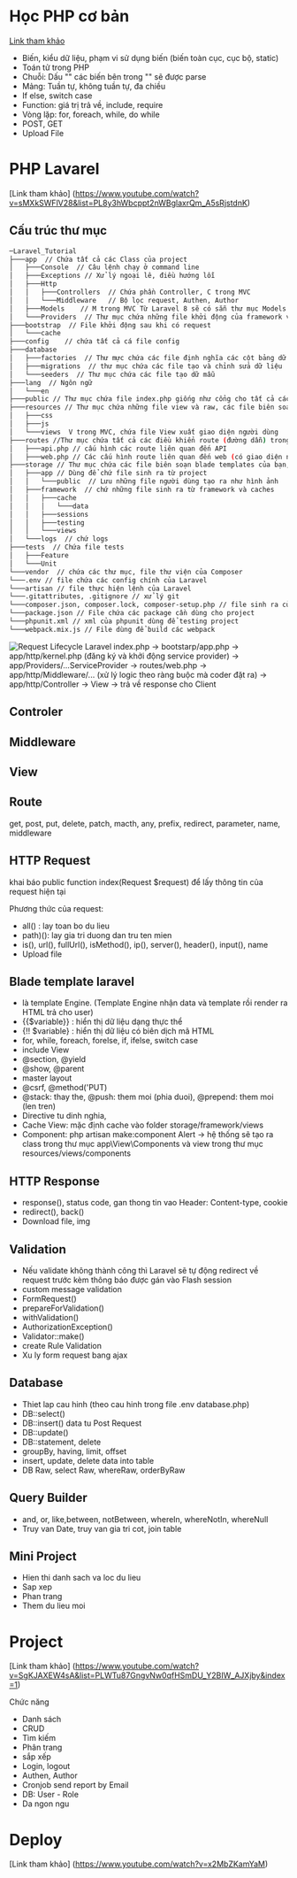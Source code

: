 # Học PHP cơ bản
[Link tham khảo](https://www.youtube.com/watch?v=Pyz5ol_H-zw&list=PLq3KxntIWWrLpDmH_9YxuaF_yHA5QKHlN)
* Biến, kiểu dữ liệu, phạm vi sử dụng biến (biến toàn cục, cục bộ, static)
* Toán tử trong PHP
* Chuỗi: Dấu "" các biến bên trong "" sẽ được parse
* Mảng: Tuần tự, không tuần tự, đa chiều
* If else, switch case
* Function: giá trị trả về, include, require
* Vòng lặp: for, foreach, while, do while
* POST, GET
* Upload File
# PHP Lavarel
[Link tham khảo] (https://www.youtube.com/watch?v=sMXkSWFlV28&list=PL8y3hWbcppt2nWBglaxrQm_A5sRjstdnK)

## Cấu trúc thư mục
```bash
─Laravel_Tutorial
├───app  // Chứa tất cả các Class của project
│   ├───Console  // Câu lệnh chạy ở command line
│   ├───Exceptions // Xử lý ngoại lê, điều hướng lỗi
│   ├───Http 
│   │   ├───Controllers  // Chứa phần Controller, C trong MVC
│   │   └───Middleware   // Bộ lọc request, Authen, Author
│   ├───Models    // M trong MVC Từ Laravel 8 sẽ có sẵn thư mục Models
│   └───Providers  // Thư mục chứa những file khởi động của framework và những file cấu hình auto loading, route, và file cache
├───bootstrap  // File khởi động sau khi có request
│   └───cache  
├───config    // chứa tất cả cá file config
├───database  
│   ├───factories  // Thư mực chứa các file định nghĩa các cột bảng dữ liệu để tạo ra các dữ liệu mẫu
│   ├───migrations  // thư mục chứa các file tạo và chỉnh sửa dữ liệu
│   └───seeders  // Thư mục chứa các file tạo dữ mẫu
├───lang  // Ngôn ngữ
│   └───en
├───public // Thư mục chứa file index.php giống như cổng cho tất cả các request vào project, bên trong thư mục còn chứa file JavaScript, và CSS
├───resources // Thư mục chứa những file view và raw, các file biên soạn như LESS, SASS, hoặc JavaScript
│   ├───css
│   ├───js
│   └───views  V trong MVC, chứa file View xuất giao diện người dùng
├───routes //Thư mục chứa tất cả các điều khiển route (đường dẫn) trong project. Chứa các file route sẵn có: web.php, channels.php, api.php, và console.php
│   ├───api.php // cấu hình các route liên quan đến API
│   ├───web.php // Các cấu hình route liên quan đến web (có giao diện người dùng)
├───storage // Thư mục chứa các file biên soạn blade templates của bạn, file based sessions, file caches, và những file sinh ra từ project.
│   ├───app // Dùng để chứ file sinh ra từ project
│   │   └───public  // Lưu những file người dùng tạo ra như hình ảnh
│   ├───framework  // chứ những file sinh ra từ framework và caches
│   │   ├───cache
│   │   │   └───data
│   │   ├───sessions
│   │   ├───testing
│   │   └───views
│   └───logs  // chứ logs
├───tests  // Chứa file tests
│   ├───Feature
│   └───Unit
└───vendor  // chứa các thư mục, file thư viện của Composer
└───.env // file chứa các config chính của Laravel
└───artisan // file thực hiện lệnh của Laravel
└───.gitattributes, .gitignore // xử lý git
└───composer.json, composer.lock, composer-setup.php // file sinh ra của composer
└───package.json // File chứa các package cần dùng cho project
└───phpunit.xml // xml của phpunit dùng để testing project
└───webpack.mix.js // File dùng để build các webpack
```

![Request Lifecycle Laravel](https://images.viblo.asia/b4bce647-722e-4064-ac19-b7e9e0d0573e.png)
index.php -> bootstarp/app.php 
-> app/http/kernel.php (đăng ký và khởi động service provider)
-> app/Providers/...ServiceProvider
-> routes/web.php 
-> app/http/Middleware/... (xử lý logic theo ràng buộc mà coder đặt ra)
-> app/http/Controller 
-> View 
-> trả về response cho Client

## Controler
## Middleware
## View

## Route

get, post, put, delete, patch, macth, any, prefix, redirect, parameter, name, middleware

## HTTP Request

khai báo  public function index(Request $request) để lấy thông tin của request hiện tại

Phương thức của request:
- all() : lay toan bo du lieu
- path)(): lay gia tri duong dan tru ten mien
- is(), url(), fullUrl(), isMethod(), ip(), server(), header(), input(), name
- Upload file

## Blade template laravel
- là template Engine. (Template Engine nhận data và template rồi render ra HTML trả cho user)
- {{$variable}} : hiển thị dữ liệu dạng thực thể
- {!! $variable} : hiển thị dữ liệu có biên dịch mã HTML
- for, while, foreach, forelse, if, ifelse, switch case
- include View
- @section, @yield
- @show, @parent
- master layout
- @csrf, @method('PUT)
- @stack: thay the, @push: them moi (phia duoi), @prepend: them moi (len tren)
- Directive tu dinh nghia, 
- Cache View: mặc định cache vào folder storage/framework/views
- Component: php artisan make:component Alert -> hệ thống sẽ tạo ra class trong thư mục app\View\Components 
và view trong thư mục resources/views/components

## HTTP Response
- response(), status code, gan thong tin vao Header: Content-type, cookie
- redirect(), back()
- Download file, img

## Validation
- Nếu validate không thành công thì Laravel sẽ tự động redirect về request trước kèm thông báo được gán vào Flash session
- custom message validation
- FormRequest()
- prepareForValidation()
- withValidation()
- AuthorizationException()
- Validator::make()
- create Rule Validation
- Xu ly form request bang ajax

## Database
- Thiet lap cau hinh (theo cau hinh trong file .env database.php)
- DB::select()
- DB::insert() data tu Post Request
- DB::update()
- DB::statement, delete
- groupBy, having, limit, offset
- insert, update, delete data into table
- DB Raw, select Raw, whereRaw, orderByRaw

## Query Builder
- and, or, like,between, notBetween, whereIn, whereNotIn, whereNull
- Truy van Date, truy van gia tri cot, join table

## Mini Project
- Hien thi danh sach va loc du lieu
- Sap xep
- Phan trang
- Them du lieu moi
# Project
[Link tham khảo] (https://www.youtube.com/watch?v=SgKJAXEW4sA&list=PLWTu87GngvNw0qfHSmDU_Y2BIW_AJXjby&index=1)


Chức năng
- Danh sách
- CRUD
- Tìm kiếm
- Phân trang
- sắp xếp
- Login, logout
- Authen, Author
- Cronjob send report by Email
- DB: User - Role
- Da ngon ngu

# Deploy
[Link tham khảo] (https://www.youtube.com/watch?v=x2MbZKamYaM)